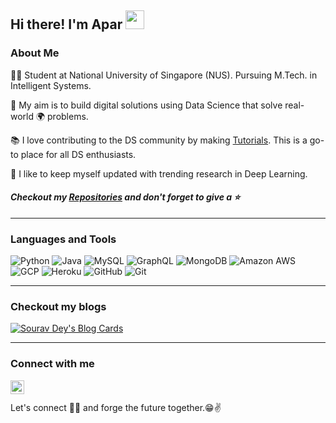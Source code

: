 ## Hi there! I'm Apar <img src="https://raw.githubusercontent.com/MartinHeinz/MartinHeinz/master/wave.gif" width="30px">

### About Me
👨‍🎓 Student at National University of Singapore (NUS). Pursuing M.Tech. in Intelligent Systems.

🎯 My aim is to build digital solutions using Data Science that solve real-world 🌍 problems. 

📚 I love contributing to the DS community by making [Tutorials](https://apargarg99.github.io/Tutorials). This is a go-to place for all DS enthusiasts.

🌱 I like to keep myself updated with trending research in Deep Learning.
 

#### *Checkout my <a href="https://github.com/AparGarg99?tab=repositories">Repositories</a> and don't forget to give a :star:*

---
### Languages and Tools

![Python](https://img.shields.io/badge/-Python-black?style=flat&logo=python&logoColor=white)
![Java](https://img.shields.io/badge/-java-E34A86?style=flat-square&logo=java&logoColor=white)
![MySQL](https://img.shields.io/badge/-MySQL-black?style=flat-square&logo=mysql&logoColor=FFFFFF)
![GraphQL](https://img.shields.io/badge/-GraphQL-e535ab?style=flat&logo=graphql&logoColor=FFFFFF)
![MongoDB](https://img.shields.io/badge/-MongoDB-4DB33D?style=flat&logo=mongodb&logoColor=FFFFFF)
![Amazon AWS](https://img.shields.io/badge/Amazon%20AWS-232F3E?style=flat-square&logo=amazon-aws)
![GCP](https://img.shields.io/badge/Google%20Cloud-black?style=flat-square&logo=google-cloud&logoColor=white)
![Heroku](http://img.shields.io/badge/-VS%20Code-007ACC?style=flat&logo=visual%20studio%20code&logoColor=white)
![GitHub](https://img.shields.io/badge/-GitHub-181717?style=flat-square&logo=github&logoColor=FFFFFF)
![Git](http://img.shields.io/badge/-Git-F1502F?style=flat&logo=git&logoColor=FFFFFF)

---
### Checkout my blogs
[![Sourav Dey's Blog Cards](https://github-cards-external-blogs.souravdey777.vercel.app/getMediumBlogs?username=@apargarg99&type=horizontal&limit=2)](https://medium.com/@apargarg99)

---
### Connect with me
[<img align="left" alt="AparGarg99 | LinkedIn" width="22px" src="https://cdn.jsdelivr.net/npm/simple-icons@v3/icons/linkedin.svg" />][linkedin]

[linkedin]: https://www.linkedin.com/in/apargarg99/

<br/><br/>
Let's connect 👨‍💻 and forge the future together.😁✌
